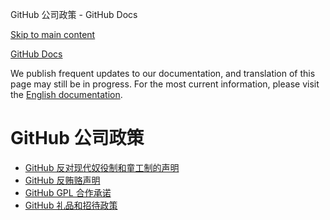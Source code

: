 GitHub 公司政策 - GitHub Docs

[Skip to main content](#main-content)

[](/cn)[GitHub Docs](/cn)

We publish frequent updates to our documentation, and translation of this page may still be in progress. For the most current information, please visit the [English documentation](/en).

GitHub 公司政策
==========

* [GitHub 反对现代奴役制和童工制的声明](/cn/site-policy/github-company-policies/github-statement-against-modern-slavery-and-child-labor)
* [GitHub 反贿赂声明](/cn/site-policy/github-company-policies/github-anti-bribery-statement)
* [GitHub GPL 合作承诺](/cn/site-policy/github-company-policies/github-gpl-cooperation-commitment)
* [GitHub 礼品和招待政策](/cn/site-policy/github-company-policies/github-gifts-and-entertainment-policy)

